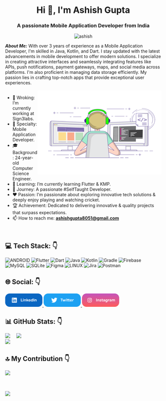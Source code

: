 <h1 align="center">Hi 👋, I'm Ashish Gupta</h1>
<h3 align="center">A passionate Mobile Application Developer from India</h3>
<p align="center"> <img src="https://komarev.com/ghpvc/?username=ashishgupta" alt="ashish" /> </p>

<div style="margin-right: 0px;">
    <em><strong>About Me:</strong></em> With over 3 years of experience as a Mobile Application Developer, I'm skilled in Java, Kotlin, and Dart. I stay updated with the latest advancements in mobile development to offer modern solutions. I specialize in creating attractive interfaces and seamlessly integrating features like APIs, push notifications, payment gateways, maps, and social media across platforms. I'm also proficient in managing data storage efficiently. My passion lies in crafting top-notch apps that provide exceptional user experiences.
<br></br>
</div>

<img align="right" alt="Coding" width="400" height="270" src="https://raw.githubusercontent.com/devSouvik/devSouvik/master/gif3.gif">


- 🔭 Wroking:  I’m currently working at Sign3labs.
- 💼 Specialty: Mobile Application Developer.
- 🎓 Background: 24-year-old Computer Science Engineer.
- 🌱 Learning: I’m currently learning Flutter & KMP.
- 🚀 Journey: A passionate #SelfTaught Developer.
- ❤️ Passion: I'm passionate about exploring innovative tech solutions & deeply enjoy playing and watching cricket.
- 🏆 Achievement: Dedicated to delivering innovative & quality projects that surpass expectations.
- 📫 How to reach me: **ashishgupta8051@gmail.com** 


<br/>

## 💻 Tech Stack: 👇

![ANDROID](https://img.shields.io/badge/android-%2320232a.svg?style=for-the-badge&logo=android&logoColor=%a4c639)
![Flutter](https://img.shields.io/badge/Flutter-%2302569B.svg?style=for-the-badge&logo=Flutter&logoColor=white) 
![Dart](https://img.shields.io/badge/dart-%230175C2.svg?style=for-the-badge&logo=dart&logoColor=white)
![Java](https://img.shields.io/badge/java-%23ED8B00.svg?style=for-the-badge&logo=java&logoColor=white) 
![Kotlin](https://img.shields.io/badge/kotlin-%230095D5.svg?style=for-the-badge&logo=kotlin&logoColor=white)
![Gradle](https://img.shields.io/badge/Gradle-02303A.svg?style=for-the-badge&logo=Gradle&logoColor=white) 
![Firebase](https://img.shields.io/badge/firebase-%23039BE5.svg?style=for-the-badge&logo=firebase) 
![MySQL](https://img.shields.io/badge/mysql-%2300f.svg?style=for-the-badge&logo=mysql&logoColor=white)
![SQLite](https://img.shields.io/badge/sqlite-%2307405e.svg?style=for-the-badge&logo=sqlite&logoColor=white)
![Figma](https://img.shields.io/badge/figma-%23F24E1E.svg?style=for-the-badge&logo=figma&logoColor=white)
![LINUX](https://img.shields.io/badge/Linux-FCC624?style=for-the-badge&logo=linux&logoColor=black) 
![Jira](https://img.shields.io/badge/jira-%230A0FFF.svg?style=for-the-badge&logo=jira&logoColor=white) 
![Postman](https://img.shields.io/badge/Postman-FF6C37?style=for-the-badge&logo=postman&logoColor=white)

## 🌐 Social: 👇

<p float="left">
  <a href="https://www.linkedin.com/in/ashish-gupta-0128401a0/" title="Redirect to LinkedIn">
    <img src="/assets/linkedin.png" width="120" alt="LinkedIn" />
  </a>

 <a href="https://twitter.com/ashish80511" title="Redirect to Twitter">
    <img src="/assets/twitter.png" width="120" alt="Twitter" />
  </a>
<a href="https://www.instagram.com/ashishgupta8051/" title="Redirect to Instagram">
    <img src="/assets/instagram.png" width="120" alt="Instagram" />
  </a>
</p>

## 📊 GitHub Stats: 👇
![](https://github-readme-stats.vercel.app/api?username=ashishgupta8051&theme=radical&hide_border=false&include_all_commits=true&count_private=false) &nbsp; &nbsp;
![](https://github-readme-stats.vercel.app/api/top-langs/?username=ashishgupta8051&theme=radical&hide_border=false&include_all_commits=true&count_private=false&layout=compact) <br/>
![](https://github-readme-streak-stats.herokuapp.com/?user=ashishgupta8051&theme=radical&hide_border=false)


## 🔝 My Contribution 👇
![](https://github-contributor-stats.vercel.app/api?username=ashishgupta8051&limit=5&theme=radical&combine_all_yearly_contributions=true)

<br></br>
<img src="https://github.com/amajaying/amajaying/blob/main/Footer.jpg">
